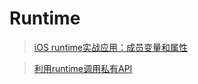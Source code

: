 # Runtime

>[iOS runtime实战应用：成员变量和属性](http://www.jianshu.com/p/d361f169423b)

>[利用runtime调用私有API](http://www.jianshu.com/p/6167b9ce7af8)
